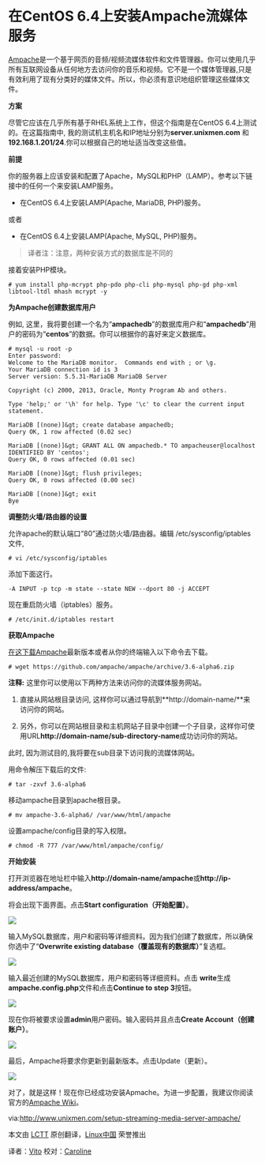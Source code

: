  在CentOS 6.4上安装Ampache流媒体服务
==========
[Ampache][2]是一个基于网页的音频/视频流媒体软件和文件管理器。你可以使用几乎所有互联网设备从任何地方去访问你的音乐和视频。它不是一个媒体管理器,只是有效利用了现有分类好的媒体文件。所以，你必须有意识地组织管理这些媒体文件。

**方案**

尽管它应该在几乎所有基于RHEL系统上工作，但这个指南是在CentOS 6.4上测试的。在这篇指南中, 我的测试机主机名和IP地址分别为**server.unixmen.com** 和 **192.168.1.201/24**.你可以根据自己的地址适当改变这些值。

**前提**

你的服务器上应该安装和配置了Apache，MySQL和PHP（LAMP）。参考以下链接中的任何一个来安装LAMP服务。

- 在CentOS 6.4上安装LAMP(Apache, MariaDB, PHP)服务。 

或者

- 在CentOS 6.4上安装LAMP(Apache, MySQL, PHP)服务。

> 译者注：注意，两种安装方式的数据库是不同的

接着安装PHP模块。

    # yum install php-mcrypt php-pdo php-cli php-mysql php-gd php-xml libtool-ltdl mhash mcrypt -y

**为Ampache创建数据库用户**

例如, 这里，我将要创建一个名为“**ampachedb**”的数据库用户和“**ampachedb**”用户的密码为“**centos**”的数据。你可以根据你的喜好来定义数据库。

    # mysql -u root -p
    Enter password: 
    Welcome to the MariaDB monitor.  Commands end with ; or \g.
    Your MariaDB connection id is 3
    Server version: 5.5.31-MariaDB MariaDB Server
    
    Copyright (c) 2000, 2013, Oracle, Monty Program Ab and others.
    
    Type 'help;' or '\h' for help. Type '\c' to clear the current input statement.
    
    MariaDB [(none)]&gt; create database ampachedb;
    Query OK, 1 row affected (0.02 sec)
    
    MariaDB [(none)]&gt; GRANT ALL ON ampachedb.* TO ampacheuser@localhost IDENTIFIED BY 'centos';
    Query OK, 0 rows affected (0.01 sec)
    
    MariaDB [(none)]&gt; flush privileges;
    Query OK, 0 rows affected (0.00 sec)
    
    MariaDB [(none)]&gt; exit
    Bye

**调整防火墙/路由器的设置**

允许apache的默认端口“80”通过防火墙/路由器。编辑 /etc/sysconfig/iptables 文件,

    # vi /etc/sysconfig/iptables

添加下面这行。

    -A INPUT -p tcp -m state --state NEW --dport 80 -j ACCEPT

现在重启防火墙（iptables）服务。

    # /etc/init.d/iptables restart

**获取Ampache**

[在这下载Ampache][3]最新版本或者从你的终端输入以下命令去下载。

    # wget https://github.com/ampache/ampache/archive/3.6-alpha6.zip

**注释:** 这里你可以使用以下两种方法来访问你的流媒体服务网站。

1. 直接从网站根目录访问, 这样你可以通过导航到**http://domain-name/**来访问你的网站。

2. 另外，你可以在网站根目录和主机网站子目录中创建一个子目录，这样你可使用URL**http://domain-name/sub-directory-name**成功访问你的网站。

此时, 因为测试目的,我将要在sub目录下访问我的流媒体网站。

用命令解压下载后的文件:

    # tar -zxvf 3.6-alpha6

移动ampache目录到apache根目录。

    # mv ampache-3.6-alpha6/ /var/www/html/ampache

设置ampache/config目录的写入权限。

    # chmod -R 777 /var/www/html/ampache/config/

**开始安装**

打开浏览器在地址栏中输入**http://domain-name/ampache**或**http://ip-address/ampache**。

将会出现下面界面。点击**Start configuration（开始配置）**。

![](http://180016988.r.cdn77.net/wp-content/uploads/2013/09/Ampache-Pour-lAmour-de-la-Musique-Install-Mozilla-Firefox_001.png)

输入MySQL数据库，用户和密码等详细资料。因为我们创建了数据库，所以确保你选中了“**Overwrite existing database（覆盖现有的数据库）**”复选框。

![](http://180016988.r.cdn77.net/wp-content/uploads/2013/09/Ampache-Pour-lAmour-de-la-Musique-Install-Mozilla-Firefox_004.png)

输入最近创建的MySQL数据库，用户和密码等详细资料。点击 **write**生成**ampache.config.php**文件和点击**Continue to step 3**按钮。

![](http://180016988.r.cdn77.net/wp-content/uploads/2013/09/Ampache-Pour-lAmour-de-la-Musique-Install-Mozilla-Firefox_006.png)

现在你将被要求设置**admin**用户密码。输入密码并且点击**Create Account（创建账户）**。

![](http://180016988.r.cdn77.net/wp-content/uploads/2013/09/Ampache-Pour-lAmour-de-la-Musique-Install-Mozilla-Firefox_008.png)

最后，Ampache将要求你更新到最新版本。点击Update（更新）。

![](http://180016988.r.cdn77.net/wp-content/uploads/2013/09/Ampache-Update-Mozilla-Firefox_010.png)

对了，就是这样！现在你已经成功安装Apmache。为进一步配置，我建议你阅读官方的[Ampache Wiki][]。

via:http://www.unixmen.com/setup-streaming-media-server-ampache/

本文由 [LCTT][] 原创翻译，[Linux中国][] 荣誉推出

译者：[Vito][] 校对：[Caroline][]

[LCTT]:https://github.com/LCTT/TranslateProject
[Linux中国]:http://linux.cn/portal.php
[Vito]:http://linux.cn/space/Vito
[Caroline]:http://linux.cn/space/14763

[Ampache Wiki]:http://ampache.org/wiki/start
[1]:http://www.unixmen.com/setup-streaming-media-server-ampache/
[2]:https://github.com/ampache/ampache/
[3]:https://github.com/ampache/ampache/tags
